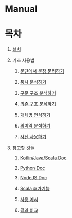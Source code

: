 # Manual

# 목차

1. [설치](./installation.md)

1. 기초 사용법

    1. [문단에서 문장 분리하기](./SentenceSplit.md)

    1. [품사 분석하기](./POSTag.md)

    1. [구문 구조 분석하기](./SyntaxParse.md)
    
    1. [의존 구조 분석하기](./DepParse.md)
    
    1. [개체명 인식하기](./NER.md)
    
    1. [의미역 분석하기](./SRL.md)
    
    1. [사전 사용하기](./Dictionary.md)

1. 참고할 것들

    1. [Kotlin/Java/Scala Doc](https://koalanlp.github.io/koalanlp/api/koalanlp/index.html)
    
    1. [Python Doc](https://koalanlp.github.io/python-support)
    
    1. [NodeJS Doc](https://koalanlp.github.io/nodejs-support)
    
    1. [Scala 추가기능](https://koalanlp.github.io/scala-support)
    
    1. [사용 예시](https://koalanlp.github.io/samples)
    
    1. [결과 비교](https://koalanlp.github.io/samples/결과-비교)
